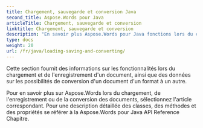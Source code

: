 ```yaml
---
title: Chargement, sauvegarde et conversion Java
second_title: Aspose.Words pour Java
articleTitle: Chargement, sauvegarde et conversion
linktitle: Chargement, sauvegarde et conversion
description: "En savoir plus Aspose.Words pour Java fonctions lors du chargement, de l'enregistrement ou de la conversion de documents d'un format à un autre."
type: docs
weight: 20
url: /fr/java/loading-saving-and-converting/
---
```


Cette section fournit des informations sur les fonctionnalités lors du chargement et de l'enregistrement d'un document, ainsi que des données sur les possibilités de conversion d'un document d'un format à un autre.

Pour en savoir plus sur Aspose.Words lors du chargement, de l'enregistrement ou de la conversion des documents, sélectionnez l'article correspondant. Pour une description détaillée des classes, des méthodes et des propriétés se référer à la Aspose.Words pour Java API Reference Chapitre.
